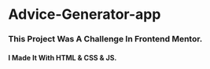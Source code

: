 # Advice-Generator-app
### This Project Was A Challenge In Frontend Mentor.
#### I Made It With HTML & CSS & JS.
